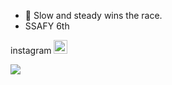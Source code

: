 * 🌟 Slow and steady wins the race.
* SSAFY 6th

instagram  <a href="https://www.instagram.com/malbausizang"><img src="http://emzmit.com/wp-content/uploads/2017/04/instagram-logo.jpg" width=22px></a>

<a href="https://hits.seeyoufarm.com"><img src="https://hits.seeyoufarm.com/api/count/incr/badge.svg?url=https%3A%2F%2Fgithub.com%2Fjonathanryukk%2Fhit-counter&count_bg=%23D3D9BD&title_bg=%23E9DCDC&icon=&icon_color=%230D0D0D&title=hits&edge_flat=false"/></a>


<div align=center>
  <img src="https://img.shields.io/badge/Python-2E64FE?style=flat-square&logo=Python&logoColor=white%22/%3E 
  <img src="https://img.shields.io/badge/HTML5-FF4000?style=flat-square&logo=HTML5&logoColor=white%22/%3E 
  <img src="https://img.shields.io/badge/CSS3-FF8000?style=flat-square&logo=CSS3&logoColor=white%22/%3E
  <img src="https://img.shields.io/badge/Django-FFE400?style=flat-square&logo=Django&logoColor=white%22/%3E
  <img src="https://img.shields.io/badge/SQLite-003B57?style=flat-square&logo=SQLite&logoColor=white%22/%3E
  <img src="https://img.shields.io/badge/MySQL-4479A1?style=flat-square&logo=MySQL&logoColor=white%22/%3E
  <img src="https://img.shields.io/badge/Oracle-F80000?style=flat-square&logo=Oracle&logoColor=white%22/%3E
</div>
